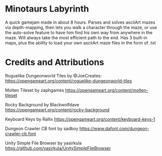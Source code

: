 # Minotaurs Labyrinth
A quick gamejam made in about 8 hours. Parses and solves asciiArt mazes via depth-mapping, then lets you walk a character through the maze, or use the auto-solve feature to have him find his own way from anywhere in the maze. Will always take the most efficient path to the end.
Has 3 built-in maps, plus the ability to load your own asciiArt maze files in the form of .txt

# Credits and Attributions
Roguelike Dungeonworld Tiles by @JoeCreates:
https://opengameart.org/content/roguelike-dungeonworld-tiles

Molten Tileset by zaphgames
https://opengameart.org/content/molten-tileset

Rocky Background by Blackwolfdave
https://opengameart.org/content/rocky-background

Keyboard Keys by Rallix
https://opengameart.org/content/keyboard-keys-1

Dungeon Crawler CB font by sadboy
https://www.dafont.com/dungeon-crawler-cb.font

Unity Simple File Browser by yasirkula
https://github.com/yasirkula/UnitySimpleFileBrowser 
